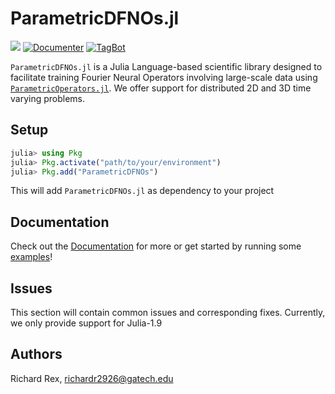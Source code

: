 # ParametricDFNOs.jl

[![][license-img]][license-status]
[![Documenter](https://github.com/slimgroup/ParametericDFNOs.jl/actions/workflows/Documenter.yml/badge.svg)](https://github.com/slimgroup/ParametericDFNOs.jl/actions/workflows/Documenter.yml)
[![TagBot](https://github.com/slimgroup/ParametericDFNOs.jl/actions/workflows/TagBot.yml/badge.svg)](https://github.com/slimgroup/ParametericDFNOs.jl/actions/workflows/TagBot.yml)

<!-- [![][zenodo-img]][zenodo-status] -->

`ParametricDFNOs.jl` is a Julia Language-based scientific library designed to facilitate training Fourier Neural Operators involving large-scale data using [`ParametricOperators.jl`](https://github.com/slimgroup/ParametricOperators.jl). We offer support for distributed 2D and 3D time varying problems.

## Setup

   ```julia
   julia> using Pkg
   julia> Pkg.activate("path/to/your/environment")
   julia> Pkg.add("ParametricDFNOs")
   ```

This will add `ParametricDFNOs.jl` as dependency to your project

## Documentation

Check out the [Documentation](https://slimgroup.github.io/ParametricDFNOs.jl) for more or get started by running some [examples](https://github.com/turquoisedragon2926/ParametricDFNOs.jl-Examples)!

## Issues

This section will contain common issues and corresponding fixes. Currently, we only provide support for Julia-1.9

## Authors

Richard Rex, [richardr2926@gatech.edu](mailto:richardr2926@gatech.edu) <br/>

[license-status]:LICENSE
<!-- [zenodo-status]:https://doi.org/10.5281/zenodo.6799258 -->
[license-img]:http://img.shields.io/badge/license-MIT-brightgreen.svg?style=flat?style=plastic
<!-- [zenodo-img]:https://zenodo.org/badge/DOI/10.5281/zenodo.3878711.svg?style=plastic -->
